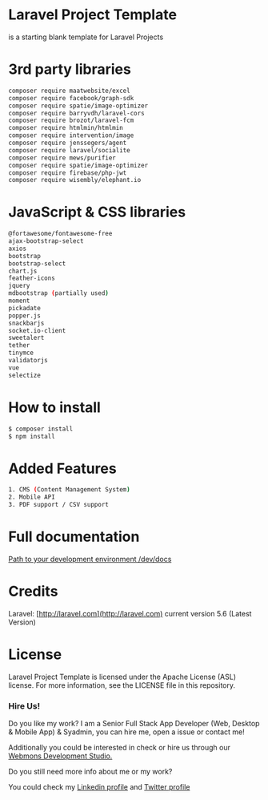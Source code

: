 # Laravel Project Template
is a starting blank template for Laravel Projects

# 3rd party libraries
```sh
composer require maatwebsite/excel
composer require facebook/graph-sdk
composer require spatie/image-optimizer
composer require barryvdh/laravel-cors
composer require brozot/laravel-fcm
composer require htmlmin/htmlmin
composer require intervention/image
composer require jenssegers/agent
composer require laravel/socialite
composer require mews/purifier
composer require spatie/image-optimizer
composer require firebase/php-jwt
composer require wisembly/elephant.io
```

# JavaScript & CSS libraries
```sh
@fortawesome/fontawesome-free
ajax-bootstrap-select
axios
bootstrap
bootstrap-select
chart.js
feather-icons
jquery
mdbootstrap (partially used)
moment
pickadate
popper.js
snackbarjs
socket.io-client
sweetalert
tether
tinymce
validatorjs
vue
selectize
```

# How to install
```sh
$ composer install
$ npm install
```

# Added Features
```sh
1. CMS (Content Management System)
2. Mobile API
3. PDF support / CSV support
```

# Full documentation
[Path to your development environment /dev/docs](http://localhost/dev/docs)

# Credits
Laravel: [http://laravel.com](http://laravel.com) current version 5.6 (Latest Version)

# License
Laravel Project Template is licensed under the Apache License (ASL) license. For more information, see the LICENSE file in this repository.

### Hire Us!
Do you like my work? I am a Senior Full Stack App Developer (Web, Desktop & Mobile App) & Syadmin, you can hire me, open a issue or contact me!

Additionally you could be interested in check or hire us through our [Webmons Development Studio.](https://webmons.com)

Do you still need more info about me or my work?

You could check my [Linkedin profile](https://www.linkedin.com/in/disono) and [Twitter profile](https://twitter.com/master_archie)